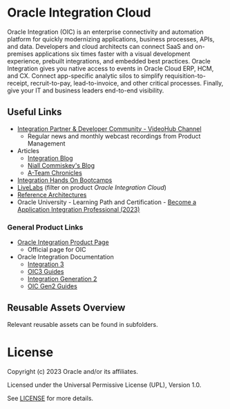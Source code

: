 # Oracle Integration Cloud

Oracle Integration (OIC) is an enterprise connectivity and automation platform for quickly modernizing applications, business processes, APIs, and data. Developers and cloud architects can connect SaaS and on-premises applications six times faster with a visual development experience, prebuilt integrations, and embedded best practices. Oracle Integration gives you native access to events in Oracle Cloud ERP, HCM, and CX. Connect app-specific analytic silos to simplify requisition-to-receipt, recruit-to-pay, lead-to-invoice, and other critical processes. Finally, give your IT and business leaders end-to-end visibility.

## Useful Links

- [Integration Partner & Developer Community - VideoHub Channel](https://videohub.oracle.com/channel/Oracle%2BPartner%2BCommunity)
  - Regular news and monthly webcast recordings from Product Management
- Articles
  - [Integration Blog](https://blogs.oracle.com/integration/)
  - [Niall Commiskey's Blog](http://niallcblogs.blogspot.com/)
  - [A-Team Chronicles](https://www.ateam-oracle.com/category/atm-integration)
- [Integration Hands On Bootcamps](https://go.oracle.com/LP=110450?elqCampaignId=296318)
- [LiveLabs](https://apexapps.oracle.com/pls/apex/r/dbpm/livelabs/livelabs-workshop-cards) (filter on product *Oracle Integration Cloud*)
- [Reference Architectures](https://docs.oracle.com/solutions/?q=&cType=reference-architectures%2Csolution-playbook%2Cbuilt-deployed&product=Integration%20Generation%202%2CIntegration%20Cloud%20Service%2CIntegration%203%2CIntegration%20Adapters&sort=date-desc&lang=en)
- Oracle University - Learning Path and Certification - [Become a Application Integration Professional (2023)](https://mylearn.oracle.com/ou/learning-path/become-an-application-integration-professional-2023/122249)

### General Product Links

- [Oracle Integration Product Page](https://www.oracle.com/integration/application-integration/)
    - Official page for OIC 
- Oracle Integration Documentation
    - [Integration 3](https://docs.oracle.com/iaas/application-integration/index.html)
    - [OIC3 Guides](https://docs.oracle.com/en/cloud/paas/application-integration/books.html)
    - [Integration Generation 2](https://docs.oracle.com/en-us/iaas/integration/index.html)
    - [OIC Gen2 Guides](https://docs.oracle.com/en/cloud/paas/integration-cloud/books.html)

## Reusable Assets Overview

Relevant reusable assets can be found in subfolders.

# License

Copyright (c) 2023 Oracle and/or its affiliates.

Licensed under the Universal Permissive License (UPL), Version 1.0.

See [LICENSE](https://github.com/oracle-devrel/technology-engineering/blob/folder-structure/LICENSE) for more details.
